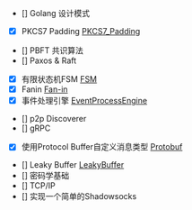 - [] Golang 设计模式
- [x] PKCS7 Padding [PKCS7_Padding](PKCS7_Padding.md)
- [] PBFT 共识算法
- [] Paxos & Raft
- [x] 有限状态机FSM [FSM](FSM.md)
- [x] Fanin [Fan-in](Fanin.md)
- [x] 事件处理引擎 [EventProcessEngine](EventProcessEngine.md)
- [] p2p Discoverer
- [] gRPC
- [x] 使用Protocol Buffer自定义消息类型 [Protobuf](Protobuf.md)
- [] Leaky Buffer [LeakyBuffer](LeakyBuffer.md)
- [] 密码学基础
- [] TCP/IP
- [] 实现一个简单的Shadowsocks

